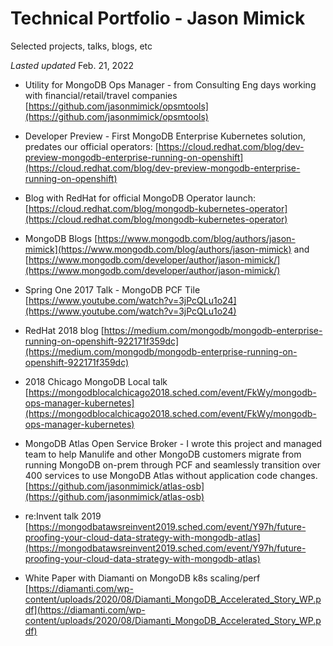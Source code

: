  # Technical Portfolio - Jason Mimick
 
 Selected projects, talks, blogs, etc
 
 _Lasted updated_ Feb. 21, 2022
 
 * Utility for MongoDB Ops Manager - from Consulting Eng days working with financial/retail/travel companies
 [https://github.com/jasonmimick/opsmtools](https://github.com/jasonmimick/opsmtools)
 
 * Developer Preview - First MongoDB Enterprise Kubernetes solution, predates our official operators:
 [https://cloud.redhat.com/blog/dev-preview-mongodb-enterprise-running-on-openshift](https://cloud.redhat.com/blog/dev-preview-mongodb-enterprise-running-on-openshift)
 
 * Blog with RedHat for official MongoDB Operator launch:
 [https://cloud.redhat.com/blog/mongodb-kubernetes-operator](https://cloud.redhat.com/blog/mongodb-kubernetes-operator)
 
 * MongoDB Blogs
 [https://www.mongodb.com/blog/authors/jason-mimick](https://www.mongodb.com/blog/authors/jason-mimick) and [https://www.mongodb.com/developer/author/jason-mimick/](https://www.mongodb.com/developer/author/jason-mimick/)
 
 * Spring One 2017 Talk - MongoDB PCF Tile
 [https://www.youtube.com/watch?v=3jPcQLu1o24](https://www.youtube.com/watch?v=3jPcQLu1o24)
 
 * RedHat 2018 blog
 [https://medium.com/mongodb/mongodb-enterprise-running-on-openshift-922171f359dc](https://medium.com/mongodb/mongodb-enterprise-running-on-openshift-922171f359dc)
 
 * 2018 Chicago MongoDB Local talk
 [https://mongodblocalchicago2018.sched.com/event/FkWy/mongodb-ops-manager-kubernetes](https://mongodblocalchicago2018.sched.com/event/FkWy/mongodb-ops-manager-kubernetes)
 
 * MongoDB Atlas Open Service Broker - I wrote this project and managed team to help Manulife and other MongoDB customers migrate from running MongoDB on-prem through PCF and seamlessly transition over     400 services to use MongoDB Atlas without application code changes.
 [https://github.com/jasonmimick/atlas-osb](https://github.com/jasonmimick/atlas-osb)
 
 * re:Invent talk 2019
 [https://mongodbatawsreinvent2019.sched.com/event/Y97h/future-proofing-your-cloud-data-strategy-with-mongodb-atlas](https://mongodbatawsreinvent2019.sched.com/event/Y97h/future-proofing-your-cloud-data-strategy-with-mongodb-atlas)
 
 * White Paper with Diamanti on MongoDB k8s scaling/perf
 [https://diamanti.com/wp-content/uploads/2020/08/Diamanti_MongoDB_Accelerated_Story_WP.pdf](https://diamanti.com/wp-content/uploads/2020/08/Diamanti_MongoDB_Accelerated_Story_WP.pdf)
